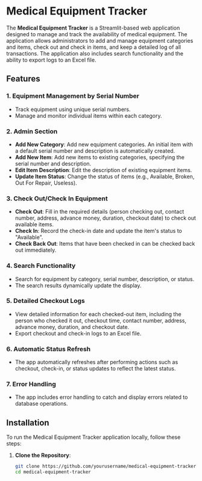 # Medical Equipment Tracker

The **Medical Equipment Tracker** is a Streamlit-based web application designed to manage and track the availability of medical equipment. The application allows administrators to add and manage equipment categories and items, check out and check in items, and keep a detailed log of all transactions. The application also includes search functionality and the ability to export logs to an Excel file.

## Features

### 1. **Equipment Management by Serial Number**
   - Track equipment using unique serial numbers.
   - Manage and monitor individual items within each category.

### 2. **Admin Section**
   - **Add New Category**: Add new equipment categories. An initial item with a default serial number and description is automatically created.
   - **Add New Item**: Add new items to existing categories, specifying the serial number and description.
   - **Edit Item Description**: Edit the description of existing equipment items.
   - **Update Item Status**: Change the status of items (e.g., Available, Broken, Out For Repair, Useless).

### 3. **Check Out/Check In Equipment**
   - **Check Out**: Fill in the required details (person checking out, contact number, address, advance money, duration, checkout date) to check out available items.
   - **Check In**: Record the check-in date and update the item's status to "Available".
   - **Check Back Out**: Items that have been checked in can be checked back out immediately.

### 4. **Search Functionality**
   - Search for equipment by category, serial number, description, or status.
   - The search results dynamically update the display.

### 5. **Detailed Checkout Logs**
   - View detailed information for each checked-out item, including the person who checked it out, checkout time, contact number, address, advance money, duration, and checkout date.
   - Export checkout and check-in logs to an Excel file.

### 6. **Automatic Status Refresh**
   - The app automatically refreshes after performing actions such as checkout, check-in, or status updates to reflect the latest status.

### 7. **Error Handling**
   - The app includes error handling to catch and display errors related to database operations.

## Installation

To run the Medical Equipment Tracker application locally, follow these steps:

1. **Clone the Repository**:
   ```bash
   git clone https://github.com/yourusername/medical-equipment-tracker.git
   cd medical-equipment-tracker
